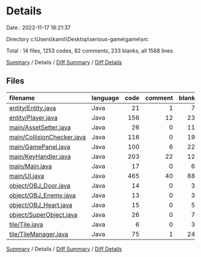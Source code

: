 # Details

Date : 2022-11-17 18:21:37

Directory c:\\Users\\kamil\\Desktop\\serious-game\\game\\src

Total : 14 files,  1253 codes, 82 comments, 233 blanks, all 1568 lines

[Summary](results.md) / Details / [Diff Summary](diff.md) / [Diff Details](diff-details.md)

## Files
| filename | language | code | comment | blank | total |
| :--- | :--- | ---: | ---: | ---: | ---: |
| [entity/Entity.java](/entity/Entity.java) | Java | 21 | 1 | 7 | 29 |
| [entity/Player.java](/entity/Player.java) | Java | 156 | 12 | 23 | 191 |
| [main/AssetSetter.java](/main/AssetSetter.java) | Java | 26 | 0 | 11 | 37 |
| [main/CollisionChecker.java](/main/CollisionChecker.java) | Java | 116 | 0 | 19 | 135 |
| [main/GamePanel.java](/main/GamePanel.java) | Java | 100 | 6 | 22 | 128 |
| [main/KeyHandler.java](/main/KeyHandler.java) | Java | 203 | 22 | 12 | 237 |
| [main/Main.java](/main/Main.java) | Java | 17 | 0 | 6 | 23 |
| [main/UI.java](/main/UI.java) | Java | 465 | 40 | 88 | 593 |
| [object/OBJ_Door.java](/object/OBJ_Door.java) | Java | 14 | 0 | 3 | 17 |
| [object/OBJ_Enemy.java](/object/OBJ_Enemy.java) | Java | 13 | 0 | 3 | 16 |
| [object/OBJ_Heart.java](/object/OBJ_Heart.java) | Java | 15 | 0 | 5 | 20 |
| [object/SuperObject.java](/object/SuperObject.java) | Java | 26 | 0 | 7 | 33 |
| [tile/Tile.java](/tile/Tile.java) | Java | 6 | 0 | 3 | 9 |
| [tile/TileManager.java](/tile/TileManager.java) | Java | 75 | 1 | 24 | 100 |

[Summary](results.md) / Details / [Diff Summary](diff.md) / [Diff Details](diff-details.md)